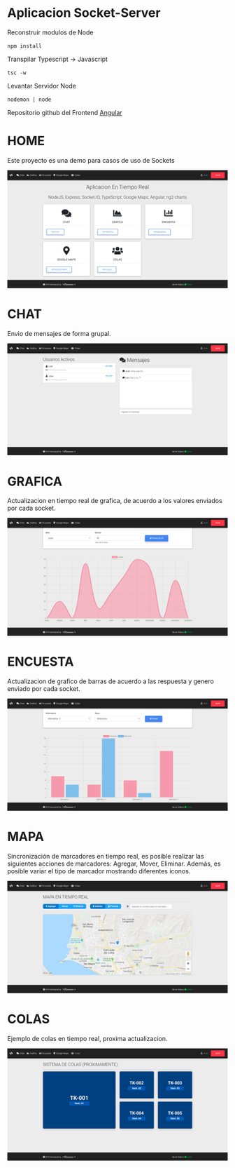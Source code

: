 # Aplicacion Socket-Server

Reconstruir modulos de Node
```
npm install
```

Transpilar Typescript -> Javascript
```
tsc -w
```

Levantar Servidor Node
```
nodemon | node
```
Repositorio github del Frontend [Angular](https://github.com/josseas/ng-socket)


# HOME

Este proyecto es una demo para casos de uso de Sockets

![Home](https://github.com/josseas/ng-socket/blob/master/src/assets/capturas/home.jpg)

# CHAT

Envio de mensajes de forma grupal.

![Chat](https://github.com/josseas/ng-socket/blob/master/src/assets/capturas/chat.jpg)

# GRAFICA

 Actualizacion en tiempo real de grafica, de acuerdo a los valores enviados por cada socket.

![Grafica](https://github.com/josseas/ng-socket/blob/master/src/assets/capturas/grafica.jpg)

# ENCUESTA

Actualizacion de grafico de barras de acuerdo a las respuesta y genero enviado por cada socket.

![Encuesta](https://github.com/josseas/ng-socket/blob/master/src/assets/capturas/encuesta.jpg)

# MAPA

Sincronización de marcadores en tiempo real, es posible realizar las siguientes acciones de marcadores: Agregar, Mover, Eliminar. Además, es posible variar el tipo de marcador mostrando diferentes iconos.

![Mapa](https://github.com/josseas/ng-socket/blob/master/src/assets/capturas/mapa.jpg)

# COLAS

Ejemplo de colas en tiempo real, proxima actualizacion.

![Colas](https://github.com/josseas/ng-socket/blob/master/src/assets/capturas/colas.jpg)
